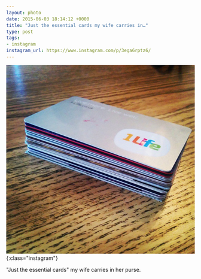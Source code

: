 ```yaml
---
layout: photo
date: 2015-06-03 18:14:12 +0000
title: "Just the essential cards my wife carries in…"
type: post
tags:
- instagram
instagram_url: https://www.instagram.com/p/3ega6rptz6/
---
```


![Instagram - 3ega6rptz6](/img/3ega6rptz6.jpg){:class="instagram"}

"Just the essential cards" my wife carries in her purse.
